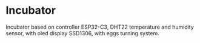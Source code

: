 # Incubator

Incubator based on controller ESP32-C3, DHT22 temperature and humidity sensor, with oled display SSD1306, with eggs turning system.